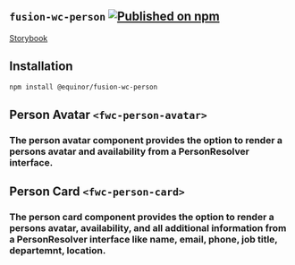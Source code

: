 <!--prettier-ignore-start-->
## `fusion-wc-person` [![Published on npm](https://img.shields.io/npm/v/@equinor/fusion-wc-person.svg)](https://www.npmjs.com/package/@equinor/fusion-wc-person)

[Storybook](https://equinor.github.io/fusion-web-components/?path=/docs/data-person)

## Installation
```sh
npm install @equinor/fusion-wc-person
```

## Person Avatar `<fwc-person-avatar>`
### The person avatar component provides the option to render a persons avatar and availability from a PersonResolver interface.

## Person Card `<fwc-person-card>`
### The person card component provides the option to render a persons avatar, availability, and all additional information from a PersonResolver interface like name, email, phone, job title, departemnt, location.
<!--prettier-ignore-end-->
